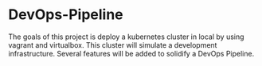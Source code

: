 # DevOps-Pipeline

The goals of this project is deploy a kubernetes cluster in local by using vagrant and virtualbox.
This cluster will simulate a development infrastructure.
Several features will be added to solidify a DevOps Pipeline.